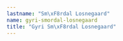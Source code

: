 ```yaml
---
lastname: "Sm\xF8rdal Losnegaard"
name: gyri-smordal-losnegaard
title: "Gyri Sm\xF8rdal Losnegaard"
---
```

